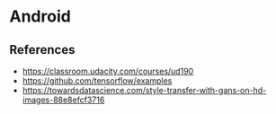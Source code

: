 # Android

## References 
- https://classroom.udacity.com/courses/ud190
- https://github.com/tensorflow/examples
- https://towardsdatascience.com/style-transfer-with-gans-on-hd-images-88e8efcf3716